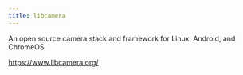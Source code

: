 ```yaml
---
title: libcamera
---
```


An open source camera stack and framework for Linux, Android, and ChromeOS

https://www.libcamera.org/
